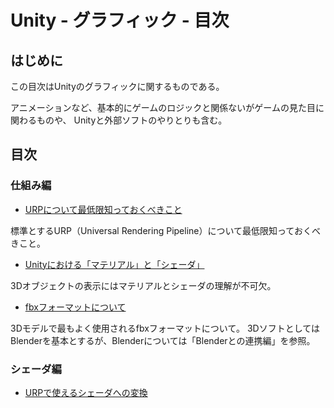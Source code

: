 # Unity - グラフィック - 目次

## はじめに

この目次はUnityのグラフィックに関するものである。

アニメーションなど、基本的にゲームのロジックと関係ないがゲームの見た目に関わるものや、
Unityと外部ソフトのやりとりも含む。

## 目次

### 仕組み編

- [URPについて最低限知っておくべきこと](./how_it_works/what_is_urp.md)

標準とするURP（Universal Rendering Pipeline）について最低限知っておくべきこと。

- [Unityにおける「マテリアル」と「シェーダ」](./how_it_works/material_and_shader.md)

3Dオブジェクトの表示にはマテリアルとシェーダの理解が不可欠。

- [fbxフォーマットについて](./how_it_works/fbx_format.md)

3Dモデルで最もよく使用されるfbxフォーマットについて。
3DソフトとしてはBlenderを基本とするが、Blenderについては「Blenderとの連携編」を参照。

### シェーダ編

- [URPで使えるシェーダへの変換](./shader/convert_to_urp.md)

<!--

### Blenderとの連携編





### 基本編

###### [fbxフォーマットについて](./basic/fbx_format.md)

基本的に使用する3Dモデルのフォーマットであるfbxフォーマットの基本について。

###### [Blenderのファイル構造とfbxへの出力](./basic/blender_fbx.md)

Blenderのオリジナルの拡張子はblendである。Blenderのファイルがどのような構造か。注意点なども。


###### [マテリアル未設定の「スザンヌ」をUnityに持っていく](./basic/nakid_suzanne.md)

Blenderで生成したfbxファイルをUnityに持っていく。仮想アセットの概念。

###### BlenderにおけるマテリアルとUnityへの移行(./basic/blender_material_to_unity.md)



###### BlenderにおけるテクスチャとUnityへの移行


###### Blenderにおけるアニメーション（回転）

###### Cubeを回転させるアニメーションをUnityで再生する

-->

